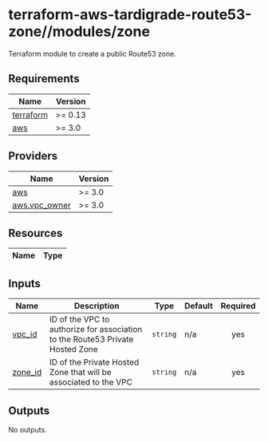 # terraform-aws-tardigrade-route53-zone//modules/zone

Terraform module to create a public Route53 zone.

<!-- BEGIN TFDOCS -->
## Requirements

| Name | Version |
|------|---------|
| <a name="requirement_terraform"></a> [terraform](#requirement\_terraform) | >= 0.13 |
| <a name="requirement_aws"></a> [aws](#requirement\_aws) | >= 3.0 |

## Providers

| Name | Version |
|------|---------|
| <a name="provider_aws"></a> [aws](#provider\_aws) | >= 3.0 |
| <a name="provider_aws.vpc_owner"></a> [aws.vpc\_owner](#provider\_aws.vpc\_owner) | >= 3.0 |

## Resources

| Name | Type |
|------|------|

## Inputs

| Name | Description | Type | Default | Required |
|------|-------------|------|---------|:--------:|
| <a name="input_vpc_id"></a> [vpc\_id](#input\_vpc\_id) | ID of the VPC to authorize for association to the Route53 Private Hosted Zone | `string` | n/a | yes |
| <a name="input_zone_id"></a> [zone\_id](#input\_zone\_id) | ID of the Private Hosted Zone that will be associated to the VPC | `string` | n/a | yes |

## Outputs

No outputs.

<!-- END TFDOCS -->
